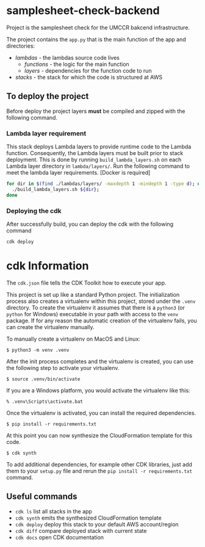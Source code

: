 
# samplesheet-check-backend

Project is the samplesheet check for the UMCCR bakcend infrastructure.

The project contains the `app.py` that is the main function of the app and directories:

- *lambdas* -  the lambdas source code lives
  - *functions* - the logic for the main function
  - *layers* - dependencies for the function code to run
- *stacks* - the stack for which the code is structured at AWS

## To deploy the project

Before deploy the project layers **must** be compiled and zipped with the following command.

### Lambda layer requirement
This stack deploys Lambda layers to provide runtime code to the Lambda function. Consequently, the Lambda layers must be built prior to stack deployment. This is done by running `build_lambda_layers.sh` on each Lambda layer directory in `lambda/layers/`. Run the following command to meet the lambda layer requirements. [Docker is required]

```bash
for dir in $(find ./lambdas/layers/ -maxdepth 1 -mindepth 1 -type d); do
  ./build_lambda_layers.sh ${dir};
done
```
### Deploying the cdk

After successfully build, you can deploy the cdk with the following command

`cdk deploy`


# cdk Information
The `cdk.json` file tells the CDK Toolkit how to execute your app.

This project is set up like a standard Python project.  The initialization
process also creates a virtualenv within this project, stored under the `.venv`
directory.  To create the virtualenv it assumes that there is a `python3`
(or `python` for Windows) executable in your path with access to the `venv`
package. If for any reason the automatic creation of the virtualenv fails,
you can create the virtualenv manually.

To manually create a virtualenv on MacOS and Linux:

```
$ python3 -m venv .venv
```

After the init process completes and the virtualenv is created, you can use the following
step to activate your virtualenv.

```
$ source .venv/bin/activate
```

If you are a Windows platform, you would activate the virtualenv like this:

```
% .venv\Scripts\activate.bat
```

Once the virtualenv is activated, you can install the required dependencies.

```
$ pip install -r requirements.txt
```

At this point you can now synthesize the CloudFormation template for this code.

```
$ cdk synth
```

To add additional dependencies, for example other CDK libraries, just add
them to your `setup.py` file and rerun the `pip install -r requirements.txt`
command.

## Useful commands

 * `cdk ls`          list all stacks in the app
 * `cdk synth`       emits the synthesized CloudFormation template
 * `cdk deploy`      deploy this stack to your default AWS account/region
 * `cdk diff`        compare deployed stack with current state
 * `cdk docs`        open CDK documentation

